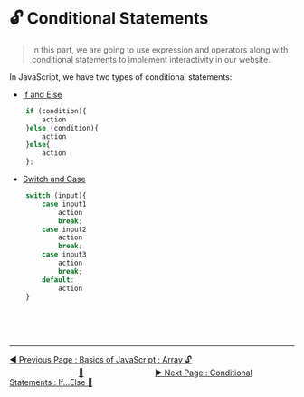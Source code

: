 # :unlock:  Conditional Statements

> In this part, we are going to use expression and operators along with conditional statements to implement interactivity in our website.


In JavaScript, we have two types of conditional statements:

* [If and Else](if-and-else-if....else.md)

```javascript
    if (condition){
        action
    }else (condition){
        action
    }else{
        action
    };  
```

* [Switch and Case](switch-and-case.md)

```javascript
    switch (input){
        case input1
            action
            break;
        case input2
            action
            break;
        case input3
            action
            break;
        default:
            action
    }
```

<br><br><br>
<hr>

[:arrow_backward: Previous Page : Basics of JavaScript : Array :unlock:](../../basics-of-javascript/array.md)  &nbsp;&nbsp;&nbsp;&nbsp;&nbsp;&nbsp;&nbsp;&nbsp;&nbsp;&nbsp;&nbsp;&nbsp;&nbsp;&nbsp;&nbsp;&nbsp;&nbsp;&nbsp;&nbsp;&nbsp;&nbsp;&nbsp;&nbsp;&nbsp;&nbsp;&nbsp;&nbsp;&nbsp;&nbsp;&nbsp;&nbsp;[:house_with_garden:](../../README.md)&nbsp;&nbsp;&nbsp;&nbsp;&nbsp;&nbsp;&nbsp;&nbsp;&nbsp;&nbsp;&nbsp;&nbsp;&nbsp;&nbsp;&nbsp;&nbsp;&nbsp;&nbsp;&nbsp;&nbsp;&nbsp;&nbsp;&nbsp;&nbsp;&nbsp;&nbsp;&nbsp;&nbsp;&nbsp;&nbsp;&nbsp;    [:arrow_forward: Next Page : Conditional Statements : If...Else :key: ](if-and-else-if....else.md)
